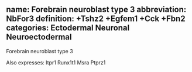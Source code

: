 name: Forebrain neuroblast type 3
abbreviation: NbFor3
definition: +Tshz2 +Egfem1 +Cck +Fbn2
categories: Ectodermal Neuronal Neuroectodermal
---

Forebrain neuroblast type 3

Also expresses:
Itpr1
Runx1t1
Msra
Ptprz1